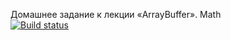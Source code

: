 Домашнее задание к лекции «ArrayBuffer». Math  
[![Build status](https://ci.appveyor.com/api/projects/status/fwvtlwp4pns3gu32?svg=true)](https://ci.appveyor.com/project/EkaterinaAkhmetzyanova/ajs-hw-3-1-arraybuffer-match)